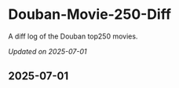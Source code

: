 # Douban-Movie-250-Diff

A diff log of the Douban top250 movies.

*Updated on 2025-07-01*

## 2025-07-01

